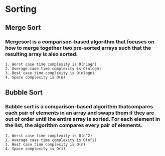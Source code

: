 # Sorting
## Merge Sort
### Mergesort is a comparison-based algorithm that focuses on how to merge together two pre-sorted arrays such that the resulting array is also sorted.
	1. Worst case time complexity is O(nLogn)
	2. Average case time complexity is O(nlogn)
	3. Best case time complexity is O(nlogn)
	4. Space complexity is O(n)

## Bubble Sort
### Bubble sort is a comparison​-based algorithm thatcompares each pair of elements in an array and swaps them if they are out of order until the entire array is sorted. For each element in the list, the algorithm compares every pair of elements.
	1. Worst case time complexity is O(n^2)
	2. Average case time complexity is O(n^2)
	3. Best case time complexity is O(n)	
	4. Space complexity is O(1)